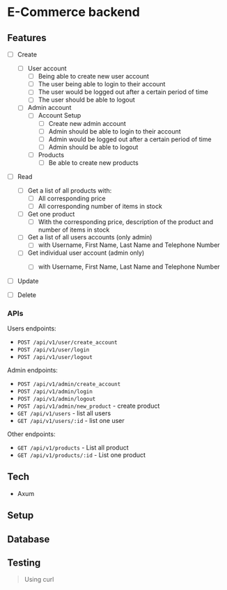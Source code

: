 # E-Commerce backend

## Features

- [ ] Create
    - [ ] User account
        - [ ] Being able to create new user account
        - [ ] The user being able to login to their account
        - [ ] The user would be logged out after a certain period of time
        - [ ] The user should be able to logout
    - [ ] Admin account
        - [ ] Account Setup
            - [ ] Create new admin account
            - [ ] Admin should be able to login to their account
            - [ ] Admin would be logged out after a certain period of time
            - [ ] Admin should be able to logout
        - [ ] Products
            - [ ] Be able to create new products

- [ ] Read
    - [ ] Get a list of all products with:
        - [ ] All corresponding price
        - [ ] All corresponding number of items in stock
    - [ ] Get one product
        - [ ] With the corresponding price, description of the product and number of items in stock
    - [ ] Get a list of all users accounts (only admin)
        - [ ] with Username, First Name, Last Name and Telephone Number
    - [ ] Get individual user account (admin only)
        - [ ] with Username, First Name, Last Name and Telephone Number



- [ ] Update


- [ ] Delete

### APIs

Users endpoints:
- `POST /api/v1/user/create_account` 
- `POST /api/v1/user/login`
- `POST /api/v1/user/logout`

Admin endpoints:
- `POST /api/v1/admin/create_account`
- `POST /api/v1/admin/login`
- `POST /api/v1/admin/logout`
- `POST /api/v1/admin/new_product` - create product
- `GET /api/v1/users` - list all users
- `GET /api/v1/users/:id` - list one user

Other endpoints:
- `GET /api/v1/products` - List all product
- `GET /api/v1/products/:id` - List one product


## Tech

-  Axum

## Setup


## Database


## Testing

> Using curl
